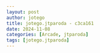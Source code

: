 ```yaml
---
layout: post
author: jotego
title: jotego.jtparoda - c3ca161
date: 2024-11-08
categories: [Arcade, jtparoda]
tags: [jotego.jtparoda]
---
```


